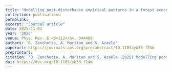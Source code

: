 ```yaml
---
title: "Modelling post-disturbance empirical patterns in a forest ecosystem"
collection: publications
permalink:
excerpt: "Journal article"
date: 2025-11-03
year: '2025'
venue: Phys. Rev. E <b>112</b>, 044408 
authors: 'D. Zanchetta, A. Maritan and S. Azaele'
paperurl: https://journals.aps.org/pre/abstract/10.1103/yb33-f24m
preprinturl: 
citation: 'D. Zanchetta, A. Maritan and S. Azaele (2025) Modelling post-disturbance empirical patterns in a forest ecosystem. <i>Phys. Rev. E</i>'
doi: https://doi.org/10.1103/yb33-f24m
---
```

